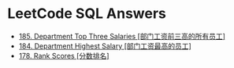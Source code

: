 # LeetCode SQL Answers

- [185. Department Top Three Salaries [部门工资前三高的所有员工]](./answers/185.sql)
- [184. Department Highest Salary [部门工资最高的员工]](./answers/184.sql)
- [178. Rank Scores [分数排名]](./answers/178.sql)